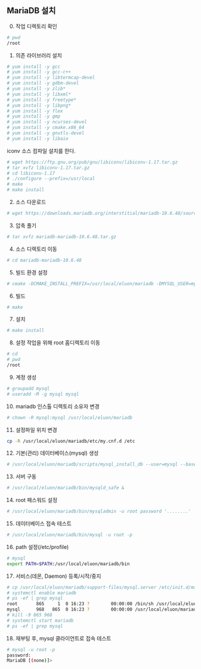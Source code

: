 ## MariaDB 설치

0. 작업 디렉토리 확인
```bash
# pwd
/root
```

1. 의존 라이브러리 설치
```bash
# yum install -y gcc
# yum install -y gcc-c++
# yum install -y libtermcap-devel
# yum install -y gdbm-devel
# yum install -y zlib*
# yum install -y libxml*
# yum install -y freetype*
# yum install -y libpng* 
# yum install -y flex
# yum install -y gmp
# yum install -y ncurses-devel
# yum install -y cmake.x86_64
# yum install -y gnutls-devel
# yum install -y libaio
```
iconv 소스 컴파일 설치를 한다.
```bash
# wget https://ftp.gnu.org/pub/gnu/libiconv/libiconv-1.17.tar.gz
# tar xvfz libiconv-1.17.tar.gz
# cd libiconv-1.17
# ./configure --prefix=/usr/local
# make
# make install
```

2. 소스 다운로드
```bash
# wget https://downloads.mariadb.org/interstitial/mariadb-10.6.48/source/mariadb-10.6.48.tar.gz 
```

3. 압축 풀기
```bash
# tar xvfz mariadb-mariadb-10.6.48.tar.gz
```

4. 소스 디렉토리 이동
```bash
# cd mariadb-mariadb-10.6.48
```

5. 빌드 환경 설정 
```bash
# cmake -DCMAKE_INSTALL_PREFIX=/usr/local/eluon/mariadb -DMYSQL_USER=mysql -DMYSQL_TCP_PORT=3307 -DMYSQL_DATADIR=/usr/local/eluon/mariadb/data -DMYSQL_UNIX_ADDR=/usr/local/eluon/mariadb/tmp/mariadb.sock -DINSTALL_SYSCONFDIR=/usr/local/eluon/mariadb/etc -DINSTALL_SYSCONF2DIR=/usr/local/eluon/mariadb/etc/my.cnf.d -DDEFAULT_CHARSET=utf8 -DDEFAULT_COLLATION=utf8_general_ci -DWITH_EXTRA_CHARSETS=all -DWITH_ARIA_STORAGE_ENGINE=1 -DWITH_XTRADB_STORAGE_ENGINE=1 -DWITH_ARCHIVE_STORAGE_ENGINE=1 -DWITH_INNOBASE_STORAGE_ENGINE=1 -DWITH_PARTITION_STORAGE_ENGINE=1 -DWITH_BLACKHOLE_STORAGE_ENGINE=1 -DWITH_FEDERATEDX_STORAGE_ENGINE=1 -DWITH_PERFSCHEMA_STORAGE_ENGINE=1 -DWITH_READLINE=1 -DWITH_SSL=bundled -DWITH_ZLIB=system
```

6. 빌드
```bash
# make
```

7. 설치
```bash
# make install
```

8. 설정 작업을 위해 root 홈디렉토리 이동
```bash
# cd 
# pwd
/root
```

9. 계정 생성
```bash
# groupadd mysql
# useradd -M -g mysql mysql 
```

10. mariadb 인스톨 디렉토리 소유자 변경
```bash
# chown -R mysql:mysql /usr/local/eluon/mariadb
```

11. 설정파일 위치 변경
```bash
cp -R /usr/local/eluon/mariadb/etc/my.cnf.d /etc
```

12. 기본(관리) 데이터베이스(mysql) 생성
```bash
# /usr/local/eluon/mariadb/scripts/mysql_install_db --user=mysql --basedir=/usr/local/eluon/mariadb --defaults-file=/usr/local/eluon/mariadb/etc/my.cnf --datadir=/usr/local/eluon/mariadb/data
```
13. 서버 구동
```bash
# /usr/local/eluon/mariadb/bin/mysqld_safe &
```

14. root 패스워드 설정
```bash
# /usr/local/eluon/mariadb/bin/mysqladmin -u root password '........'
```

15. 데이터베이스 접속 테스트
```bash
# /usr/local/eluon/mariadb/bin/mysql -u root -p
```

16. path 설정(/etc/profile)
```bash
# mysql
export PATH=$PATH:/usr/local/eluon/mariadb/bin
```

17. 서비스(데몬, Daemon) 등록/시작/중지
```bash
# cp /usr/local/eluon/mariadb/support-files/mysql.server /etc/init.d/mariadb
# systemctl enable mariadb
# ps -ef | grep mysql
root       865     1  0 16:23 ?        00:00:00 /bin/sh /usr/local/eluon/mariadb/bin/mysqld_safe --datadir=/usr/local/eluon/mariadb/data --pid-file=/usr/local/eluon/mariadb/data/lx.kickscar.me.pid
mysql      968   865  0 16:23 ?        00:00:00 /usr/local/eluon/mariadb/bin/mysqld --basedir=/usr/local/eluon/mariadb --datadir=/usr/local/eluon/mariadb/data --plugin-dir=/usr/local/eluon/mariadb/lib/plugin --user=mysql --log-error=/usr/local/eluon/mariadb/data/lx.kickscar.me.err --pid-file=/usr/local/eluon/mariadb/data/lx.kickscar.me.pid
# kill -9 865 968
# systemctl start mariadb
# ps -ef | grep mysql
```

18. 재부팅 후, mysql 클라이언트로 접속 테스트
```sh
# mysql -u root -p
password:
MariaDB [(none)]>
```